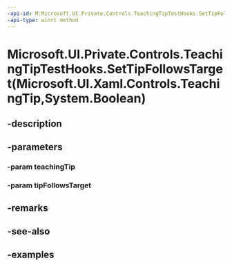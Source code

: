```yaml
---
-api-id: M:Microsoft.UI.Private.Controls.TeachingTipTestHooks.SetTipFollowsTarget(Microsoft.UI.Xaml.Controls.TeachingTip,System.Boolean)
-api-type: winrt method
---
```


# Microsoft.UI.Private.Controls.TeachingTipTestHooks.SetTipFollowsTarget(Microsoft.UI.Xaml.Controls.TeachingTip,System.Boolean)

<!--
public static void SetTipFollowsTarget (Microsoft.UI.Xaml.Controls.TeachingTip teachingTip, bool tipFollowsTarget);
-->


## -description

## -parameters

### -param teachingTip

### -param tipFollowsTarget

## -remarks

## -see-also

## -examples


